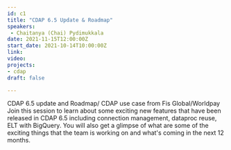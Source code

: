 ```yaml
---
id: c1
title: "CDAP 6.5 Update & Roadmap"
speakers:
 - Chaitanya (Chai) Pydimukkala
date: 2021-11-15T12:00:00Z
start_date: 2021-10-14T10:00:00Z
link:  
video: 
projects: 
- cdap
draft: false

---
```


 CDAP 6.5 update and Roadmap/ CDAP use case from Fis Global/Worldpay Join this session to learn about some exciting new features that have been released in CDAP 6.5 including connection management, dataproc reuse, ELT with BigQuery. You will also get a glimpse of what are some of the exciting things that the team is working on and what's coming in the next 12 months.
